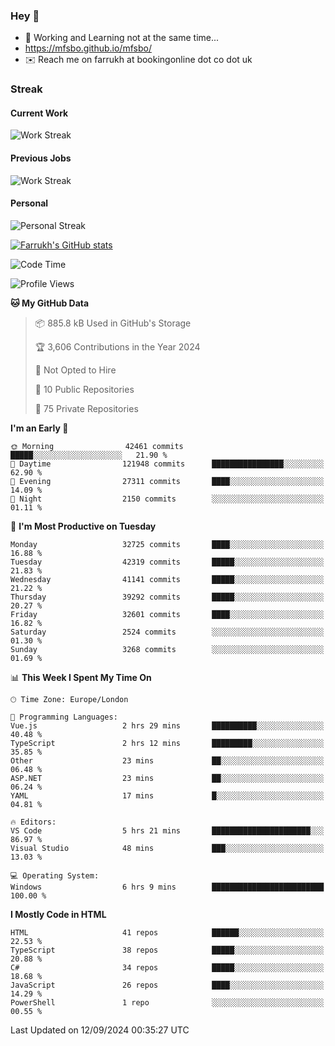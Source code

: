 ### Hey 👋

- 🏃 Working and Learning not at the same time...
- https://mfsbo.github.io/mfsbo/
- ✉️ Reach me on farrukh at bookingonline dot co dot uk

### Streak
#### Current Work
![Work Streak](https://streak-stats.demolab.com/?user=mfsbo)
#### Previous Jobs
![Work Streak](https://streak-stats.demolab.com/?user=farrukhcw)
#### Personal
![Personal Streak](https://streak-stats.demolab.com/?user=farrukhsubhani)

[![Farrukh's GitHub stats](https://github-readme-stats.vercel.app/api?username=mfsbo&hide=stars&count_private=true)](https://github.com/mfsbo/)

<!--START_SECTION:waka-->
![Code Time](http://img.shields.io/badge/Code%20Time-732%20hrs%2049%20mins-blue)

![Profile Views](http://img.shields.io/badge/Profile%20Views-2-blue)

**🐱 My GitHub Data** 

> 📦 885.8 kB Used in GitHub's Storage 
 > 
> 🏆 3,606 Contributions in the Year 2024
 > 
> 🚫 Not Opted to Hire
 > 
> 📜 10 Public Repositories 
 > 
> 🔑 75 Private Repositories 
 > 
**I'm an Early 🐤** 

```text
🌞 Morning                42461 commits       █████░░░░░░░░░░░░░░░░░░░░   21.90 % 
🌆 Daytime                121948 commits      ████████████████░░░░░░░░░   62.90 % 
🌃 Evening                27311 commits       ████░░░░░░░░░░░░░░░░░░░░░   14.09 % 
🌙 Night                  2150 commits        ░░░░░░░░░░░░░░░░░░░░░░░░░   01.11 % 
```
📅 **I'm Most Productive on Tuesday** 

```text
Monday                   32725 commits       ████░░░░░░░░░░░░░░░░░░░░░   16.88 % 
Tuesday                  42319 commits       █████░░░░░░░░░░░░░░░░░░░░   21.83 % 
Wednesday                41141 commits       █████░░░░░░░░░░░░░░░░░░░░   21.22 % 
Thursday                 39292 commits       █████░░░░░░░░░░░░░░░░░░░░   20.27 % 
Friday                   32601 commits       ████░░░░░░░░░░░░░░░░░░░░░   16.82 % 
Saturday                 2524 commits        ░░░░░░░░░░░░░░░░░░░░░░░░░   01.30 % 
Sunday                   3268 commits        ░░░░░░░░░░░░░░░░░░░░░░░░░   01.69 % 
```


📊 **This Week I Spent My Time On** 

```text
🕑︎ Time Zone: Europe/London

💬 Programming Languages: 
Vue.js                   2 hrs 29 mins       ██████████░░░░░░░░░░░░░░░   40.48 % 
TypeScript               2 hrs 12 mins       █████████░░░░░░░░░░░░░░░░   35.85 % 
Other                    23 mins             ██░░░░░░░░░░░░░░░░░░░░░░░   06.48 % 
ASP.NET                  23 mins             ██░░░░░░░░░░░░░░░░░░░░░░░   06.24 % 
YAML                     17 mins             █░░░░░░░░░░░░░░░░░░░░░░░░   04.81 % 

🔥 Editors: 
VS Code                  5 hrs 21 mins       ██████████████████████░░░   86.97 % 
Visual Studio            48 mins             ███░░░░░░░░░░░░░░░░░░░░░░   13.03 % 

💻 Operating System: 
Windows                  6 hrs 9 mins        █████████████████████████   100.00 % 
```

**I Mostly Code in HTML** 

```text
HTML                     41 repos            ██████░░░░░░░░░░░░░░░░░░░   22.53 % 
TypeScript               38 repos            █████░░░░░░░░░░░░░░░░░░░░   20.88 % 
C#                       34 repos            █████░░░░░░░░░░░░░░░░░░░░   18.68 % 
JavaScript               26 repos            ████░░░░░░░░░░░░░░░░░░░░░   14.29 % 
PowerShell               1 repo              ░░░░░░░░░░░░░░░░░░░░░░░░░   00.55 % 
```




 Last Updated on 12/09/2024 00:35:27 UTC
<!--END_SECTION:waka-->
<!--
**mfsbo/mfsbo** is a ✨ _special_ ✨ repository because its `README.md` (this file) appears on your GitHub profile.

Here are some ideas to get you started:

- 🔭 I’m currently working on ...
- 🌱 I’m currently learning ...
- 👯 I’m looking to collaborate on ...
- 🤔 I’m looking for help with ...
- 💬 Ask me about ...
- 📫 How to reach me: ...
- 😄 Pronouns: ...
- ⚡ Fun fact: ...
-->
